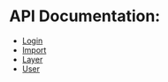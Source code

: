 # API Documentation:

<!-- - [Miscellaneous](miscellaneous.md) -->
 - [Login](login.md)
- [Import](import.md)
- [Layer](layer.md)
- [User](user.md)
<!-- - [Group](group.md) -->
<!-- - [Project](project.md) -->
<!-- - [Theme](theme.md) -->
<!-- - [Changeset](changeset.md) -->
<!-- - [Element](element.md) -->
<!-- - [Dynamic Attribute](dynamic_attribute.md) -->
<!-- - [Notification](notification.md) -->
